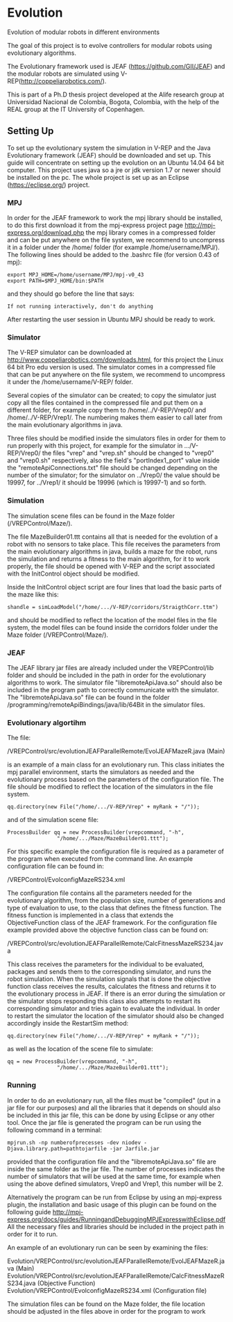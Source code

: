 # Evolution
Evolution of modular robots in different environments

The goal of this project is to evolve controllers for modular robots using evolutionary algorithms.

The Evolutionary framework used is JEAF (https://github.com/GII/JEAF) and the modular robots are simulated using V-REP(http://coppeliarobotics.com/).

This is part of a Ph.D thesis project developed at the Alife research group at Universidad Nacional de Colombia, Bogota, Colombia, with the help of the REAL group at the IT University of Copenhagen.

## Setting Up

To set up the evolutionary system the simulation in V-REP and the Java Evolutionary framework (JEAF) should be downloaded and set up. This guide will concentrate on setting up the evolution on an Ubuntu 14.04 64 bit computer. This project uses java so a jre or jdk version 1.7 or newer should be installed on the pc. The whole project is set up as an Eclipse (https://eclipse.org/) project.

### MPJ

In order for the JEAF framework to work the mpj library should be installed, to do this first download it from the mpj-express project page http://mpj-express.org/download.php the mpj library comes in a compressed folder and can be put anywhere on the file system, we recommend to uncompress it in a folder under the /home/ folder (for example /home/username/MPJ/). The following lines should be added to the .bashrc file (for version 0.43 of mpj):

    export MPJ_HOME=/home/username/MPJ/mpj-v0_43
    export PATH=$MPJ_HOME/bin:$PATH

and they should go before the line that says:

    If not running interactively, don't do anything
    
After restarting the user session in Ubuntu MPJ should be ready to work.

### Simulator

The V-REP simulator can be downloaded at http://www.coppeliarobotics.com/downloads.html, for this project the Linux 64 bit Pro edu version is used. The simulator comes in a compressed file that can be put anywhere on the file system, we recommend to uncompress it under the /home/username/V-REP/ folder.

Several copies of the simulator can be created; to copy the simulator just copy all the files contained in the compressed file and put them on a different folder, for example copy them to /home/../V-REP/Vrep0/ and /home/../V-REP/Vrep1/. The numbering makes them easier to call later from the main evolutionary algorithms in java.

Three files should be modified inside the simulators files in order for them to run properly with this project, for example for the simulator in .../V-REP/Vrep0/ the files "vrep" and "vrep.sh" should be changed to "vrep0" and "vrep0.sh" respectively, also the field's "portIndex1_port" value inside the "remoteApiConnections.txt" file should be changed depending on the number of the simulator; for the simulator on ../Vrep0/ the value should be 19997, for ../Vrep1/ it should be 19996 (which is 19997-1) and so forth. 

### Simulation

The simulation scene files can be found in the Maze folder (/VREPControl/Maze/).

The file MazeBuilder01.ttt contains all that is needed for the evolution of a robot with no sensors to take place. This file receives the parameters from the main evolutionary algorithms in java, builds a maze for the robot, runs the simulation and returns a fitness to the main algorithm, for it to work properly, the file should be opened with V-REP and the script associated with the InitControl object should be modified. 

Inside the InitControl object script are four lines that load the basic parts of the maze like this:

    shandle = simLoadModel("/home/.../V-REP/corridors/StraigthCorr.ttm")

and should be modified to reflect the location of the model files in the file system, the model files can be found inside the corridors folder under the Maze folder (/VREPControl/Maze/).

### JEAF

The JEAF library jar files are already included under the VREPControl/lib folder and should be included in the path in order for the evolutionary algorithms to work. The simulator file "libremoteApiJava.so" should also be included in the program path to correctly communicate with the simulator. The "libremoteApiJava.so" file can be found in the folder /programming/remoteApiBindings/java/lib/64Bit in the simulator files.

### Evolutionary algortihm

The file:

/VREPControl/src/evolutionJEAFParallelRemote/EvolJEAFMazeR.java    (Main)

is an example of a main class for an evolutionary run. This class initiates the mpj parallel environment, starts the simulators as needed and the evolutionary process based on the parameters of the configuration file. The file should be modified to reflect the location of the simulators in the file system.

    qq.directory(new File("/home/.../V-REP/Vrep" + myRank + "/"));
    
and of the simulation scene file:

    ProcessBuilder qq = new ProcessBuilder(vrepcommand, "-h",
					"/home/.../Maze/MazeBuilder01.ttt");

 For this specific example the configuration file is required as a parameter of the program when executed from the command line. An example configuration file can be found in:

/VREPControl/EvolconfigMazeRS234.xml

The configuration file contains all the parameters needed for the evolutionary algorithm, from the population size, number of generations and type of evaluation to use, to the class that defines the fitness function. The fitness function is implemented in a class that extends the ObjectiveFunction class of the JEAF framework. For the configuration file example provided above the objective function class can be found on:

/VREPControl/src/evolutionJEAFParallelRemote/CalcFitnessMazeRS234.java

This class receives the parameters for the individual to be evaluated, packages and sends them to the corresponding simulator, and runs the robot simulation. When the simulation signals that is done the objective function class receives the results, calculates the fitness and returns it to the evolutionary process in JEAF. If there is an error during the simulation or the simulator stops responding this class also attempts to restart its corresponding simulator and tries again to evaluate the individual. In order to restart the simulator the location of the simulator should also be changed accordingly inside the RestartSim method:

    qq.directory(new File("/home/.../V-REP/Vrep" + myRank + "/"));
    
as well as the location of the scene file to simulate:

    qq = new ProcessBuilder(vrepcommand, "-h",
					"/home/.../Maze/MazeBuilder01.ttt");

### Running

In order to do an evolutionary run, all the files must be "compiled" (put in a jar file for our purposes) and all the libraries that it depends on should also be included in this jar file, this can be done by using Eclipse or any other tool. Once the jar file is generated the program can be run using the following command in a terminal:

    mpjrun.sh -np numberofprecesses -dev niodev -Djava.library.path=pathtojarfile -jar Jarfile.jar

provided that the configuration file and the "libremoteApiJava.so" file are inside the same folder as the jar file. The number of processes indicates the number of simulators that will be used at the same time, for example when using the above defined simulators, Vrep0 and Vrep1, this number will be 2.

Alternatively the program can be run from Eclipse by using an mpj-express plugin, the installation and basic usage of this plugin can be found on the following guide http://mpj-express.org/docs/guides/RunningandDebuggingMPJExpresswithEclipse.pdf All the necessary files and libraries should be included in the project path in order for it to run. 
					
				
					
















An example of an evolutionary run can be seen by examining the files:

Evolution/VREPControl/src/evolutionJEAFParallelRemote/EvolJEAFMazeR.java    (Main)
Evolution/VREPControl/src/evolutionJEAFParallelRemote/CalcFitnessMazeRS234.java  (Objective Function)
Evolution/VREPControl/EvolconfigMazeRS234.xml (Configuration file)

The simulation files can be found on the Maze folder, the file location should be adjusted in the files above in order for the program to work


